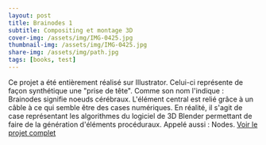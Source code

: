 ```yaml
---
layout: post
title: Brainodes 1
subtitle: Compositing et montage 3D
cover-img: /assets/img/IMG-0425.jpg
thumbnail-img: /assets/img/IMG-0425.jpg
share-img: /assets/img/path.jpg
tags: [books, test]
---
```


Ce projet a été entièrement réalisé sur Illustrator. Celui-ci représente de façon synthétique une "prise de tête". Comme son nom l'indique : Brainodes signifie noeuds cérébraux. L'élément central est relié grâce à un câble à ce qui semble être des cases numériques. En réalité, il s'agit de case représentant les algorithmes du logiciel de 3D Blender permettant de faire de la génération d'éléments procéduraux. Appelé aussi : Nodes. [Voir le projet complet](https://www.behance.net/gallery/157156879/BRAINODES)
